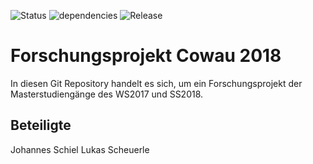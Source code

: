 ![Status](https://img.shields.io/badge/Status-Develop-orange.svg?style=for-the-badge)
![dependencies](https://img.shields.io/badge/dependencies-none-brightgreen.svg?style=for-the-badge)
![Release](https://img.shields.io/badge/Stable-None-red.svg?style=for-the-badge)

# Forschungsprojekt Cowau 2018
In diesen Git Repository handelt es sich, um ein Forschungsprojekt der Masterstudiengänge des WS2017 und SS2018.

## Beteiligte

Johannes Schiel
Lukas Scheuerle
